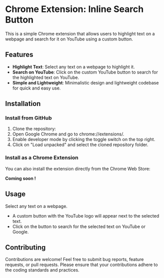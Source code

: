 # Chrome Extension: Inline Search Button
This is a simple Chrome extension that allows users to highlight text on a webpage and search for it on YouTube using a custom button.

## Features

- **Highlight Text**: Select any text on a webpage to highlight it.
- **Search on YouTube**: Click on the custom YouTube button to search for the highlighted text on YouTube.
- **Simple and Lightweight**: Minimalistic design and lightweight codebase for quick and easy use.

## Installation

### Install from GitHub

1. Clone the repository:
2. Open Google Chrome and go to chrome://extensions/.
3. Enable developer mode by clicking the toggle switch on the top right.
4. Click on "Load unpacked" and select the cloned repository folder.

### Install as a Chrome Extension
You can also install the extension directly from the Chrome Web Store:

**Coming soon !**


## Usage
Select any text on a webpage.
- A custom button with the YouTube logo will appear next to the selected text.
- Click on the button to search for the selected text on YouTube or Google.

## Contributing
Contributions are welcome! Feel free to submit bug reports, feature requests, or pull requests. Please ensure that your contributions adhere to the coding standards and practices.